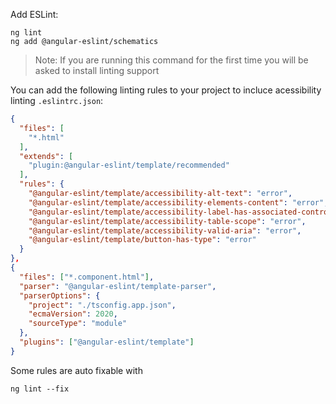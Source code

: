 Add ESLint:

```
ng lint
ng add @angular-eslint/schematics
```

>Note: If you are running this command for the first time you will be asked to install linting support

You can add the following linting rules to your project to incluce acessibility linting `.eslintrc.json`:

```json
{
  "files": [
    "*.html"
  ],
  "extends": [
    "plugin:@angular-eslint/template/recommended"
  ],
  "rules": {
    "@angular-eslint/template/accessibility-alt-text": "error",
    "@angular-eslint/template/accessibility-elements-content": "error",
    "@angular-eslint/template/accessibility-label-has-associated-control": "error",
    "@angular-eslint/template/accessibility-table-scope": "error",
    "@angular-eslint/template/accessibility-valid-aria": "error",
    "@angular-eslint/template/button-has-type": "error"
  }
},
{
  "files": ["*.component.html"],
  "parser": "@angular-eslint/template-parser",
  "parserOptions": {
    "project": "./tsconfig.app.json",
    "ecmaVersion": 2020,
    "sourceType": "module"
  },
  "plugins": ["@angular-eslint/template"]
}
```

Some rules are auto fixable with 

```
ng lint --fix
```

